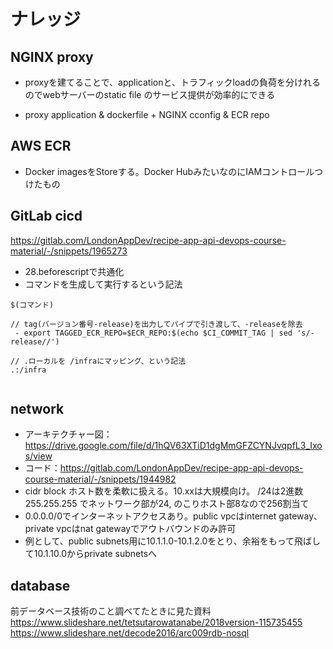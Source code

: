 # ナレッジ

## NGINX proxy
- proxyを建てることで、applicationと、トラフィックloadの負荷を分けれるのでwebサーバーのstatic file のサービス提供が効率的にできる

- proxy application & dockerfile + NGINX cconfig & ECR repo 

## AWS ECR
- Docker imagesをStoreする。Docker HubみたいなのにIAMコントロールつけたもの

## GitLab cicd
https://gitlab.com/LondonAppDev/recipe-app-api-devops-course-material/-/snippets/1965273
- 28.beforescriptで共通化
- コマンドを生成して実行するという記法
```
$(コマンド)

// tag(バージョン番号-release)を出力してパイプで引き渡して、-releaseを除去
 - export TAGGED_ECR_REPO=$ECR_REPO:$(echo $CI_COMMIT_TAG | sed 's/-release//')
```


```
// .ローカルを /infraにマッピング、という記法 
.:/infra


```

## network
- アーキテクチャー図：https://drive.google.com/file/d/1hQV63XTiD1dgMmGFZCYNJvqpfL3_Ixos/view
- コード：https://gitlab.com/LondonAppDev/recipe-app-api-devops-course-material/-/snippets/1944982
- cidr block ホスト数を柔軟に扱える。10.xxは大規模向け。 /24は2進数255.255.255 でネットワーク部が24, のこりホスト部8なので256割当て
- 0.0.0.0/0でインターネットアクセスあり。public vpcはinternet gateway、private vpcはnat gatewayでアウトバウンドのみ許可
- 例として、public subnets用に10.1.1.0-10.1.2.0をとり、余裕をもって飛ばして10.1.10.0からprivate subnetsへ

## database 

前データベース技術のこと調べてたときに見た資料
https://www.slideshare.net/tetsutarowatanabe/2018version-115735455
https://www.slideshare.net/decode2016/arc009rdb-nosql
